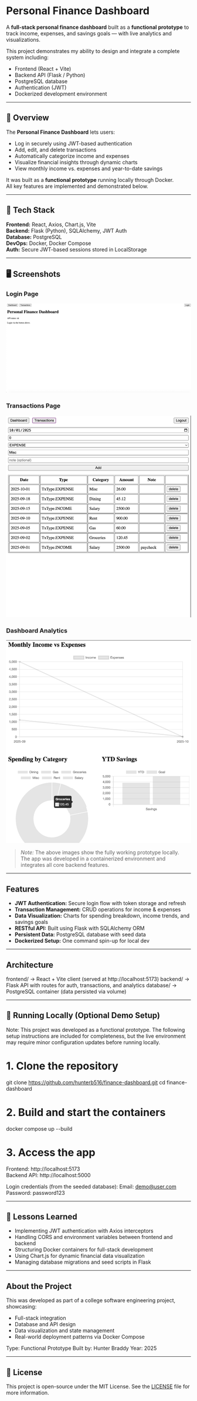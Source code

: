 # Personal Finance Dashboard

A **full-stack personal finance dashboard** built as a **functional prototype** to track income, expenses, and savings goals — with live analytics and visualizations.

This project demonstrates my ability to design and integrate a complete system including:
- Frontend (React + Vite)
- Backend API (Flask / Python)
- PostgreSQL database
- Authentication (JWT)
- Dockerized development environment

---

## 🚀 Overview

The **Personal Finance Dashboard** lets users:
- Log in securely using JWT-based authentication
- Add, edit, and delete transactions
- Automatically categorize income and expenses
- Visualize financial insights through dynamic charts
- View monthly income vs. expenses and year-to-date savings

It was built as a **functional prototype** running locally through Docker.  
All key features are implemented and demonstrated below.

---

## 🧠 Tech Stack

**Frontend:** React, Axios, Chart.js, Vite  
**Backend:** Flask (Python), SQLAlchemy, JWT Auth  
**Database:** PostgreSQL  
**DevOps:** Docker, Docker Compose  
**Auth:** Secure JWT-based sessions stored in LocalStorage

---

## 🖥️ Screenshots

### Login Page
![Login Page](https://github.com/hunterb516/finance-dashboard/blob/main/docs/login.png)

### Transactions Page
![Transactions](https://github.com/hunterb516/finance-dashboard/blob/main/docs/transactions.png)

### Dashboard Analytics
![Dashboard](https://github.com/hunterb516/finance-dashboard/blob/main/docs/dashboard.png)

> *Note:* The above images show the fully working prototype locally.  
> The app was developed in a containerized environment and integrates all core backend features.

---

## Features

- **JWT Authentication:** Secure login flow with token storage and refresh
- **Transaction Management:** CRUD operations for income & expenses
- **Data Visualization:** Charts for spending breakdown, income trends, and savings goals
- **RESTful API:** Built using Flask with SQLAlchemy ORM
- **Persistent Data:** PostgreSQL database with seed data
- **Dockerized Setup:** One command spin-up for local dev

---

## Architecture
frontend/ → React + Vite client (served at http://localhost:5173)
backend/ → Flask API with routes for auth, transactions, and analytics
database/ → PostgreSQL container (data persisted via volume)

---

## 🐳 Running Locally (Optional Demo Setup)

Note: This project was developed as a functional prototype.
The following setup instructions are included for completeness, but the live environment may require minor configuration updates before running locally.

# 1. Clone the repository
git clone https://github.com/hunterb516/finance-dashboard.git
cd finance-dashboard

# 2. Build and start the containers
docker compose up --build

# 3. Access the app
Frontend: http://localhost:5173  
Backend API: http://localhost:5000

Login credentials (from the seeded database):
Email: demo@user.com  
Password: password123

---

## 🧠 Lessons Learned

- Implementing JWT authentication with Axios interceptors
- Handling CORS and environment variables between frontend and backend
- Structuring Docker containers for full-stack development
- Using Chart.js for dynamic financial data visualization
- Managing database migrations and seed scripts in Flask

---

## About the Project

This was developed as part of a college software engineering project, showcasing:
- Full-stack integration
- Database and API design
- Data visualization and state management
- Real-world deployment patterns via Docker Compose

Type: Functional Prototype
Built by: Hunter Braddy
Year: 2025

---

## 📄 License

This project is open-source under the MIT License.
See the [LICENSE](./LICENSE) file for more information.
